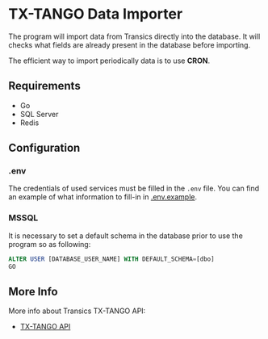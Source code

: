 # TX-TANGO Data Importer

The program will import data from Transics directly into the database.
It will checks what fields are already present in the database before importing.

The efficient way to import periodically data is to use **CRON**.

## Requirements

* Go
* SQL Server
* Redis

## Configuration

### .env

The credentials of used services must be filled in the `.env` file. You can find an example of what information to fill-in in [.env.example](.env.example).

### MSSQL

It is necessary to set a default schema in the database prior to use the program so as following:

```sql
ALTER USER [DATABASE_USER_NAME] WITH DEFAULT_SCHEMA=[dbo]
GO
```

## More Info

More info about Transics TX-TANGO API:
* [TX-TANGO API](http://integratorsprod.transics.com/OperationOverview.aspx)